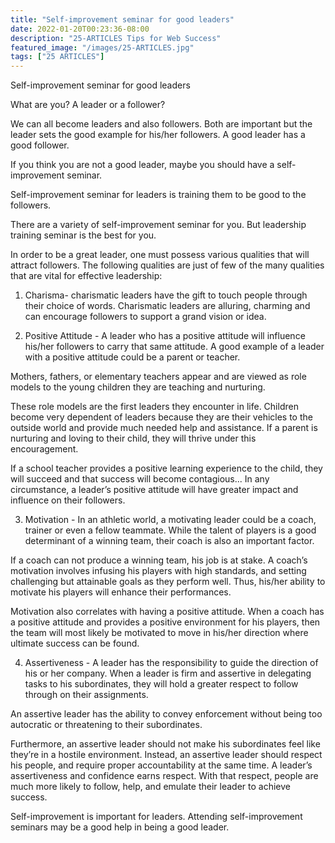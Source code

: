 ```yaml
---
title: "Self-improvement seminar for good leaders"
date: 2022-01-20T00:23:36-08:00
description: "25-ARTICLES Tips for Web Success"
featured_image: "/images/25-ARTICLES.jpg"
tags: ["25 ARTICLES"]
---
```


Self-improvement seminar for good leaders


What are you? A leader or a follower?

We can all become leaders and also followers. Both are important but the leader sets the good example for his/her followers. A good leader has a good follower.

If you think you are not a good leader, maybe you should have a self-improvement seminar.

Self-improvement seminar for leaders is training them to be good to the followers.

There are a variety of self-improvement seminar for you. But leadership training seminar is the best for you. 

In order to be a great leader, one must possess various qualities that will attract followers. The following qualities are just of few of the many qualities that are vital for effective leadership:

1. Charisma- charismatic leaders have the gift to touch people through their choice of words. Charismatic leaders are alluring, charming and can encourage followers to support a grand vision or idea. 

2. Positive Attitude - A leader who has a positive attitude will influence his/her followers to carry that same attitude. A good example of a leader with a positive attitude could be a parent or teacher. 

Mothers, fathers, or elementary teachers appear and are viewed as role models to the young children they are teaching and nurturing. 

These role models are the first leaders they encounter in life. Children become very dependent of leaders because they are their vehicles to the outside world and provide much needed help and assistance. 
If a parent is nurturing and loving to their child, they will thrive under this encouragement. 

If a school teacher provides a positive learning experience to the child, they will succeed and that success will become contagious... In any circumstance, a leader’s positive attitude will have greater impact and influence on their followers. 

3. Motivation - In an athletic world, a motivating leader could be a coach, trainer or even a fellow teammate. While the talent of players is a good determinant of a winning team, their coach is also an important factor. 

If a coach can not produce a winning team, his job is at stake. A coach’s motivation involves infusing his players with high standards, and setting challenging but attainable goals as they perform well. Thus, his/her ability to motivate his players will enhance their performances.

Motivation also correlates with having a positive attitude. When a coach has a positive attitude and provides a positive environment for his players, then the team will most likely be motivated to move in his/her direction where ultimate success can be found. 

4. Assertiveness - A leader has the responsibility to guide the direction of his or her company. When a leader is firm and assertive in delegating tasks to his subordinates, they will hold a greater respect to follow through on their assignments. 

An assertive leader has the ability to convey enforcement without being too autocratic or threatening to their subordinates. 

Furthermore, an assertive leader should not make his subordinates feel like they’re in a hostile environment. Instead, an assertive leader should respect his people, and require proper accountability at the same time. A leader’s assertiveness and confidence earns respect. With that respect, people are much more likely to follow, help, and emulate their leader to achieve success. 

Self-improvement is important for leaders. Attending self-improvement seminars may be a good help in being a good leader.


